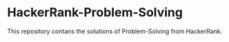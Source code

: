 # HackerRank-Problem-Solving
This repository contans the solutions of Problem-Solving from HackerRank.
